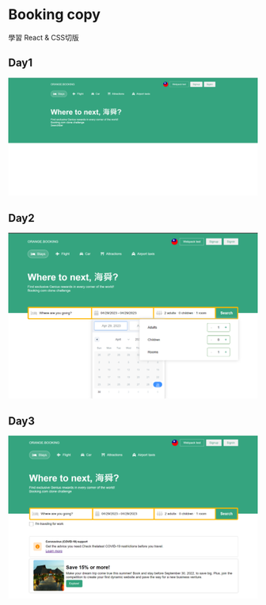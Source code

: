 # Booking copy
學習 React & CSS切版

## Day1
![day1](./public/daily-imgs/20230427.png)
## Day2
![day2](./public/daily-imgs/20230429.png)
## Day3
![day3](./public/daily-imgs/20230430.png)